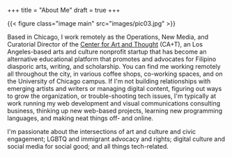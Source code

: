 +++
title = "About Me"
draft = true
+++

{{< figure class="image main" src="images/pic03.jpg" >}}

Based in Chicago, I work remotely as the Operations, New Media, and Curatorial Director of the <a href="http://www.centerforartandthought.org" target="_blank">Center for Art and Thought</a> (CA+T), an Los Angeles-based arts and culture nonprofit startup that has become an alternative educational platform that promotes and advocates for Filipino diasporic arts, writing, and scholarship. You can find me working remotely all throughout the city, in various coffee shops, co-working spaces, and on the University of Chicago campus. If I'm not building relationships with emerging artists and writers or managing digital content, figuring out ways to grow the organization, or trouble-shooting tech issues, I'm typically at work running my web development and visual communications consulting business, thinking up new web-based projects, learning new programming languages, and making neat things off- and online.

I'm passionate about the intersections of art and culture and civic engagement; LGBTQ and immigrant advocacy and rights; digital culture and social media for social good; and all things tech-related.
